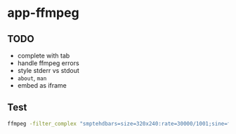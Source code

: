 # app-ffmpeg

## TODO

- complete with tab
- handle ffmpeg errors
- style stderr vs stdout
- `about`, `man`
- embed as iframe

## Test

```sh
ffmpeg -filter_complex "smptehdbars=size=320x240:rate=30000/1001;sine=frequency=440:sample_rate=48000:beep_factor=2" -c:v libx264 -pix_fmt:v yuv420p -profile:v high -c:a aac -ac 2 -t 5 out.mp4 -movflags +faststart
```
